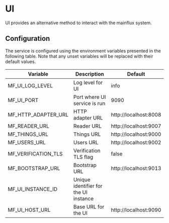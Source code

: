 # UI

UI provides an alternative method to interact with the mainflux system.

## Configuration

The service is configured using the environment variables presented in the
following table. Note that any unset variables will be replaced with their
default values.

| Variable            | Description                           | Default               |
| ------------------- | ------------------------------------- | --------------------- |
| MF_UI_LOG_LEVEL     | Log level for UI                      | info                  |
| MF_UI_PORT          | Port where UI service is run          | 9090                  |
| MF_HTTP_ADAPTER_URL | HTTP adapter URL                      | http://localhost:8008 |
| MF_READER_URL       | Reader URL                            | http://localhost:9007 |
| MF_THINGS_URL       | Things URL                            | http://localhost:9000 |
| MF_USERS_URL        | Users URL                             | http://localhost:9002 |
| MF_VERIFICATION_TLS | Verification TLS flag                 | false                 |
| MF_BOOTSTRAP_URL    | Bootstrap URL                         | http://localhost:9013 |
| MF_UI_INSTANCE_ID   | Unique identifier for the UI instance |                       |
| MF_UI_HOST_URL      | Base URL for the UI                   | http://localhost:9090 |
